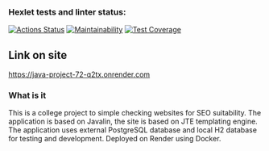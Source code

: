 ### Hexlet tests and linter status:
[![Actions Status](https://github.com/BOMBYASCHER/java-project-72/actions/workflows/hexlet-check.yml/badge.svg)](https://github.com/BOMBYASCHER/java-project-72/actions)
[![Maintainability](https://api.codeclimate.com/v1/badges/3ea35d5757477232dbff/maintainability)](https://codeclimate.com/github/BOMBYASCHER/java-project-72/maintainability)
[![Test Coverage](https://api.codeclimate.com/v1/badges/3ea35d5757477232dbff/test_coverage)](https://codeclimate.com/github/BOMBYASCHER/java-project-72/test_coverage)

## Link on site
https://java-project-72-q2tx.onrender.com

### What is it
This is a college project to simple checking websites for SEO suitability. The application is based on Javalin, the site is based on JTE templating engine. The application uses external PostgreSQL database and local H2 database for testing and development. Deployed on Render using Docker.